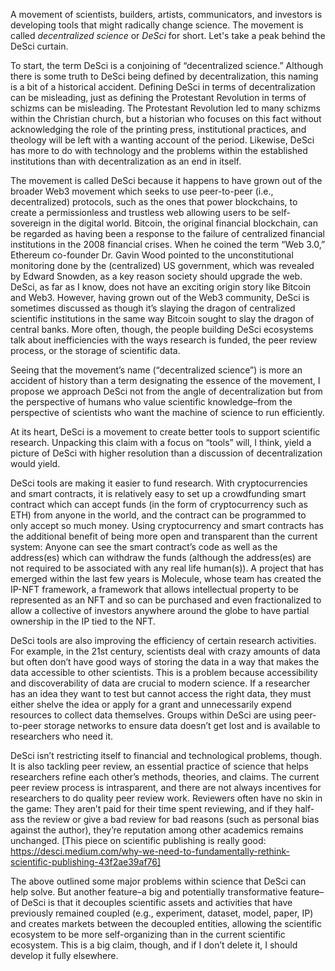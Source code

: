 A movement of scientists, builders, artists, communicators, and investors is developing tools that might radically change science. The movement is called _decentralized science_ or _DeSci_ for short. Let's take a peak behind the DeSci curtain.

To start, the term DeSci is a conjoining of “decentralized science.” Although there is some truth to DeSci being defined by decentralization, this naming is a bit of a historical accident. Defining DeSci in terms of decentralization can be misleading, just as defining the Protestant Revolution in terms of schizms can be misleading. The Protestant Revolution led to many schizms within the Christian church, but a historian who focuses on this fact without acknowledging the role of the printing press, institutional practices, and theology will be left with a wanting account of the period. Likewise, DeSci has more to do with technology and the problems within the established institutions than with decentralization as an end in itself.

The movement is called DeSci because it happens to have grown out of the broader Web3 movement which seeks to use peer-to-peer (i.e., decentralized) protocols, such as the ones that power blockchains, to create a permissionless and trustless web allowing users to be self-sovereign in the digital world. Bitcoin, the original financial blockchain, can be regarded as having been a response to the failure of centralized financial institutions in the 2008 financial crises. When he coined the term “Web 3.0,” Ethereum co-founder Dr. Gavin Wood pointed to the unconstitutional monitoring done by the (centralized) US government, which was revealed by Edward Snowden, as a key reason society should upgrade the web. DeSci, as far as I know, does not have an exciting origin story like Bitcoin and Web3. However, having grown out of the Web3 community, DeSci is sometimes discussed as though it’s slaying the dragon of centralized scientific institutions in the same way Bitcoin sought to slay the dragon of central banks. More often, though, the people building DeSci ecosystems talk about inefficiencies with the ways research is funded, the peer review process, or the storage of scientific data.

Seeing that the movement’s name (“decentralized science”) is more an accident of history than a term designating the essence of the movement, I propose we approach DeSci not from the angle of decentralization but from the perspective of humans who value scientific knowledge–from the perspective of scientists who want the machine of science to run efficiently.

At its heart, DeSci is a movement to create better tools to support scientific research. Unpacking this claim with a focus on “tools” will, I think, yield a picture of DeSci with higher resolution than a discussion of decentralization would yield.

DeSci tools are making it easier to fund research. With cryptocurrencies and smart contracts, it is relatively easy to set up a crowdfunding smart contract which can accept funds (in the form of cryptocurrency such as ETH) from anyone in the world, and the contract can be programmed to only accept so much money. Using cryptocurrency and smart contracts has the additional benefit of being more open and transparent than the current system: Anyone can see the smart contract’s code as well as the address(es) which can withdraw the funds (although the address(es) are not required to be associated with any real life human(s)). A project that has emerged within the last few years is Molecule, whose team has created the IP-NFT framework, a framework that allows intellectual property to be represented as an NFT and so can be purchased and even fractionalized to allow a collective of investors anywhere around the globe to have partial ownership in the IP tied to the NFT.

DeSci tools are also improving the efficiency of certain research activities. For example, in the 21st century, scientists deal with crazy amounts of data but often don’t have good ways of storing the data in a way that makes the data accessible to other scientists. This is a problem because accessibility and discoverability of data are crucial to modern science. If a researcher has an idea they want to test but cannot access the right data, they must either shelve the idea or apply for a grant and unnecessarily expend resources to collect data themselves. Groups within DeSci are using peer-to-peer storage networks to ensure data doesn’t get lost and is available to researchers who need it.

DeSci isn’t restricting itself to financial and technological problems, though. It is also tackling peer review, an essential practice of science that helps researchers refine each other’s methods, theories, and claims. The current peer review process is intrasparent, and there are not always incentives for researchers to do quality peer review work. Reviewers often have no skin in the game: They aren’t paid for their time spent reviewing, and if they half-ass the review or give a bad review for bad reasons (such as personal bias against the author), they’re reputation among other academics remains unchanged. [This piece on scientific publishing is really good: https://desci.medium.com/why-we-need-to-fundamentally-rethink-scientific-publishing-43f2ae39af76]

The above outlined some major problems within science that DeSci can help solve. But another feature–a big and potentially transformative feature–of DeSci is that it decouples scientific assets and activities that have previously remained coupled (e.g., experiment, dataset, model, paper, IP) and creates markets between the decoupled entities, allowing the scientific ecosystem to be more self-organizing than in the current scientific ecosystem. This is a big claim, though, and if I don’t delete it, I should develop it fully elsewhere.

